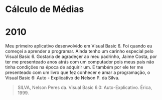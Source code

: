 # Cálculo de Médias
# 2010

Meu primeiro aplicativo desenvolvido em Visual Basic 6. Foi quando eu começei a aprender a programar. Ainda tenho um carinho especial pelo Visual Basic 6. Gostaria de agradeçer ao meu padrinho, Jaime Costa, por ter me presenteado anos atrás com um computador pois meus pais não tinha condições na época de adquirir um. E também por ele ter me presenteado com um livro que fez conhecer e amar a programação, o Visual Basic 6: Auto - Explicativo de Nelson P. da Silva.

> SILVA, Nelson Peres da. Visual Basic 6.0: Auto-Explicativo. Érica, 1999.
